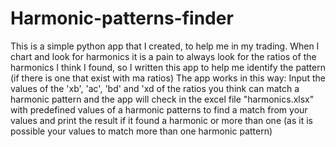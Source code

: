 # Harmonic-patterns-finder
This is a simple python app that I created, to help me in my trading. When I chart and look for harmonics it is a pain to always look for the ratios of the harmonics I think I found, so I written this app to help me identify the pattern (if there is one that exist with ma ratios)
The app works in this way:
Input the values of the 'xb', 'ac', 'bd' and 'xd of the ratios you think can match a harmonic pattern and the app will check in the excel file "harmonics.xlsx" with predefined values of a harmonic patterns to find a match from your values and print the result if it found a harmonic or more than one (as it is possible your values to match more than one harmonic pattern)
